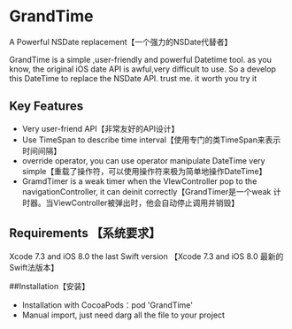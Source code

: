 # GrandTime
A Powerful NSDate replacement【一个强力的NSDate代替者】

GrandTime is a simple ,user-friendly and powerful Datetime tool. as you know, the original iOS date API is awful,very difficult to use. So a develop this DateTime to replace the NSDate API. trust me. it worth you try it

## Key Features
+ Very user-friend API【非常友好的API设计】
+ Use TimeSpan to describe time interval【使用专门的类TimeSpan来表示时间间隔】
+ override operator, you can use operator manipulate DateTime very simple【重载了操作符，可以使用操作符来极为简单地操作DateTime】
+ GramdTimer is a weak timer when the VIewController pop to the navigationController, it can deinit correctly【GrandTimer是一个weak 计时器。当ViewController被弹出时，他会自动停止调用并销毁】

## Requirements 【系统要求】
Xcode 7.3 and iOS 8.0 the last Swift version 【Xcode 7.3 and iOS 8.0 最新的Swift法版本】

##Installation【安装】
+ Installation with CocoaPods：pod 'GrandTime'
+ Manual import, just need darg all the file to your project
